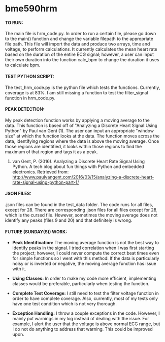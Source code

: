 # bme590hrm
#### TO RUN:

The main file is hrm_code.py. In order to run a certain file, please go down to
the main() function and change the variable filepath to the appropriate file path. This 
file will import the data and produce two arrays, time and voltage, to perform calculations.
It currently calculates the mean heart rate based on the duration of the entire ECG 
signal; however, a user can input their own duration into the function calc_bpm to change
the duration it uses to calculate bpm. 

#### TEST PYTHON SCRIPT:
The test_hrm_code.py is the python file which tests the functions. Currently, coverage is
at 83%. I am still missing a function to test the filter_signal function in hrm_code.py.

#### PEAK DETECTION:

My peak detection function works by applying a moving average to the data. This function
is based off of "Analyzing a Discrete Heart Signal Using Python" by Paul van Gent (1).
The user can input an appropriate "window size" at which the function looks at the data.
The function moves across the data, identifying regions where the data is above the moving
average. Once those regions are identified, it looks within those regions to find the
maximum of that region and tags it as a peak.

1. van Gent, P. (2016). Analyzing a Discrete Heart Rate Signal Using Python. A tech blog about fun things with Python and embedded electronics. Retrieved from: http://www.paulvangent.com/2016/03/15/analyzing-a-discrete-heart-rate-signal-using-python-part-1/


#### JSON FILES:

.json files can be found in the test_data folder. The code runs for all files, 
except for 28. There are corresponding .json files for all files except for 28, which is 
the cursed file. However, sometimes the moving average does not identify any peaks 
(files 9 and 20) and that definitely is wrong.


#### FUTURE (SUNDAY(S)) WORK:

* __Peak Identification:__ The moving average function is not the best way to identify peaks in the signal. I tried
correlation when I was first starting the project; however, I could never compute the correct beat times
even for simple functions so I went with this method. If the data is particularly noisy
or is inverted or negative, the moving average function has issue with it.  

* __Using Classes:__ In order to make my code more efficient, implementing classes would 
be preferable, particularly when testing the function.

* __Complete Test Coverage:__ I still need to test the filter voltage function in order 
to have complete coverage. Also, currently, most of my tests only have one test condition
which is not very thorough.  

* __Exception Handling:__ I throw a couple exceptions in the code. However, I mainly
put warnings in my log instead of dealing with the issue. For example, I alert
the user that the voltage is above normal ECG range, but I do not do anything
to address that warning. This could be improved upon. 